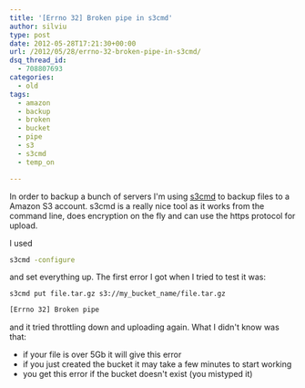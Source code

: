 ```yaml
---
title: '[Errno 32] Broken pipe in s3cmd'
author: silviu
type: post
date: 2012-05-28T17:21:30+00:00
url: /2012/05/28/errno-32-broken-pipe-in-s3cmd/
dsq_thread_id:
  - 708807693
categories:
  - old
tags:
  - amazon
  - backup
  - broken
  - bucket
  - pipe
  - s3
  - s3cmd
  - temp_on

---
```

In order to backup a bunch of servers I'm using <a href="http://s3tools.org/s3cmd" target="_blank" rel="noopener">s3cmd</a> to backup files to a Amazon S3 account. s3cmd is a really nice tool as it works from the command line, does encryption on the fly and can use the https protocol for upload.

I used  

```bash
s3cmd -configure
``` 

and set everything up. The first error I got when I tried to test it was:

`s3cmd put file.tar.gz s3://my_bucket_name/file.tar.gz`

```bash
[Errno 32] Broken pipe
```
and it tried throttling down and uploading again. What I didn't know was that:

* if your file is over 5Gb it will give this error
* if you just created the bucket it may take a few minutes to start working
* you get this error if the bucket doesn't exist (you mistyped it)
